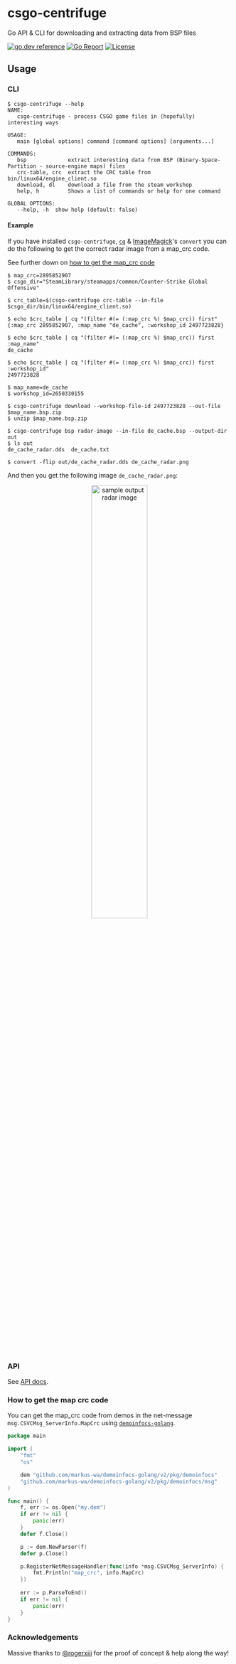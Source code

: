 # csgo-centrifuge

Go API & CLI for downloading and extracting data from BSP files

[![go.dev reference](https://img.shields.io/badge/go.dev-reference-007d9c?logo=go&logoColor=white&style=flat-square)](https://pkg.go.dev/github.com/saiko-tech/csgo-centrifuge/pkg?tab=doc)
[![Go Report](https://goreportcard.com/badge/github.com/saiko-tech/csgo-centrifuge?style=flat-square)](https://goreportcard.com/report/github.com/saiko-tech/csgo-centrifuge)
[![License](https://img.shields.io/badge/license-MIT-blue.svg?style=flat-square)](LICENSE.md)

## Usage

### CLI

```
$ csgo-centrifuge --help
NAME:
   csgo-centrifuge - process CSGO game files in (hopefully) interesting ways

USAGE:
   main [global options] command [command options] [arguments...]

COMMANDS:
   bsp             extract interesting data from BSP (Binary-Space-Partition - source-engine maps) files
   crc-table, crc  extract the CRC table from bin/linux64/engine_client.so
   download, dl    download a file from the steam workshop
   help, h         Shows a list of commands or help for one command

GLOBAL OPTIONS:
   --help, -h  show help (default: false)
```

#### Example

If you have installed `csgo-centrifuge`, [`cq`](https://github.com/markus-wa/cq) & [ImageMagick](https://imagemagick.org/index.php)'s `convert` you can do the following to get the correct radar image from a map_crc code.

See further down on [how to get the map_crc code]()

```terminal
$ map_crc=2895852907
$ csgo_dir="SteamLibrary/steamapps/common/Counter-Strike Global Offensive"

$ crc_table=$(csgo-centrifuge crc-table --in-file $csgo_dir/bin/linux64/engine_client.so)

$ echo $crc_table | cq "(filter #(= (:map_crc %) $map_crc)) first"
{:map_crc 2895852907, :map_name "de_cache", :workshop_id 2497723828}

$ echo $crc_table | cq "(filter #(= (:map_crc %) $map_crc)) first :map_name"
de_cache

$ echo $crc_table | cq "(filter #(= (:map_crc %) $map_crc)) first :workshop_id"
2497723828

$ map_name=de_cache
$ workshop_id=2650330155

$ csgo-centrifuge download --workshop-file-id 2497723828 --out-file $map_name.bsp.zip
$ unzip $map_name.bsp.zip

$ csgo-centrifuge bsp radar-image --in-file de_cache.bsp --output-dir out
$ ls out
de_cache_radar.dds  de_cache.txt

$ convert -flip out/de_cache_radar.dds de_cache_radar.png
```

And then you get the following image `de_cache_radar.png`:

<p align="center">
   <img alt="sample output radar image" src="https://user-images.githubusercontent.com/5138316/144641388-46b1744e-01fc-48be-b5b7-065cf2e4c6cf.png" width="50%">
</p>

### API

See [API docs](https://pkg.go.dev/github.com/saiko-tech/csgo-centrifuge/pkg?tab=doc).

### How to get the map crc code

You can get the map_crc code from demos in the net-message `msg.CSVCMsg_ServerInfo.MapCrc` using [`demoinfocs-golang`](https://github.com/markus-wa/demoinfocs-golang).

```go
package main

import (
	"fmt"
	"os"

	dem "github.com/markus-wa/demoinfocs-golang/v2/pkg/demoinfocs"
	"github.com/markus-wa/demoinfocs-golang/v2/pkg/demoinfocs/msg"
)

func main() {
	f, err := os.Open("my.dem")
	if err != nil {
		panic(err)
	}
	defer f.Close()

	p := dem.NewParser(f)
	defer p.Close()

	p.RegisterNetMessageHandler(func(info *msg.CSVCMsg_ServerInfo) {
		fmt.Println("map_crc", info.MapCrc)
	})
   
	err := p.ParseToEnd()
	if err != nil {
		panic(err)
	}
}
```

### Acknowledgements

Massive thanks to [@rogerxiii](https://github.com/rogerxiii) for the proof of concept & help along the way!
